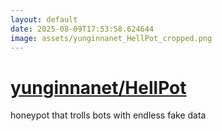 ```yaml
---
layout: default
date: 2025-08-09T17:53:58.624644
image: assets/yunginnanet_HellPot_cropped.png
---
```


# [yunginnanet/HellPot](https://github.com/yunginnanet/HellPot)

honeypot that trolls bots with endless fake data

